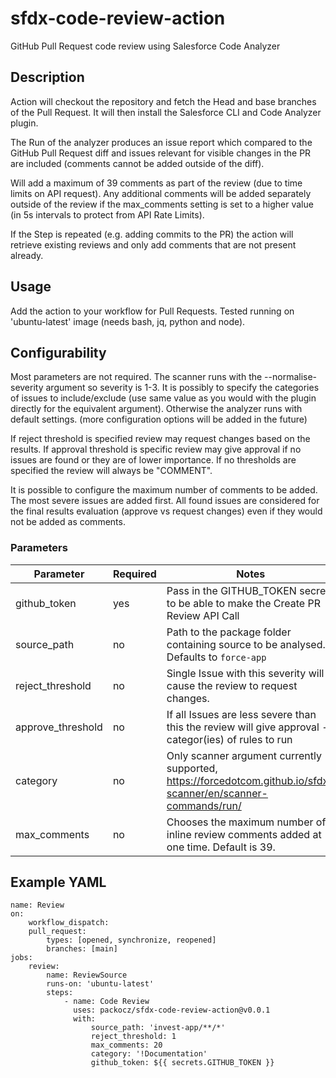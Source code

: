 # sfdx-code-review-action
GitHub Pull Request code review using Salesforce Code Analyzer
## Description
Action will checkout the repository and fetch the Head and base branches of the Pull Request. It will then install the Salesforce CLI and Code Analyzer plugin.

The Run of the analyzer produces an issue report which compared to the GitHub Pull Request diff and issues relevant for visible changes in the PR are included (comments cannot be added outside of the diff).

Will add a maximum of 39 comments as part of the review (due to time limits on API request). Any additional comments will be added separately outside of the review if the max_comments setting is set to a higher value (in 5s intervals to protect from API Rate Limits). 

If the Step is repeated (e.g. adding commits to the PR) the action will retrieve existing reviews and only add comments that are not present already. 
## Usage
Add the action to your workflow for Pull Requests. Tested running on 'ubuntu-latest' image (needs bash, jq, python and node).
## Configurability
Most parameters are not required. The scanner runs with the --normalise-severity argument so severity is 1-3. It is possibly to specify the categories of issues to include/exclude (use same value as you would with the plugin directly for the equivalent argument). Otherwise the analyzer runs with default settings.
(more configuration options will be added in the future)

If reject threshold is specified review may request changes based on the results. If approval threshold is specific review may give approval if no issues are found or they are of lower importance. If no thresholds are specified the review will always be "COMMENT". 

It is possible to configure the maximum number of comments to be added. The most severe issues are added first. All found issues are considered for the final results evaluation (approve vs request changes) even if they would not be added as comments.
### Parameters
| Parameter         | Required     | Notes |
|--------------|-----------|------------|
| github_token | yes      | Pass in the GITHUB_TOKEN secret to be able to make the Create PR Review API Call        |
| source_path      | no  | Path to the package folder containing source to be analysed. Defaults to ```force-app```      |
| reject_threshold  | no | Single Issue with this severity will cause the review to request changes. |
| approve_threshold | no | If all Issues are less severe than this the review will give approval - categor(ies) of rules to run |
| category          | no | Only scanner argument currently supported, https://forcedotcom.github.io/sfdx-scanner/en/scanner-commands/run/ |
| max_comments          | no | Chooses the maximum number of inline review comments added at one time. Default is 39. |


## Example YAML

```
name: Review
on:
    workflow_dispatch:
    pull_request:
        types: [opened, synchronize, reopened]
        branches: [main]
jobs:
    review:
        name: ReviewSource
        runs-on: 'ubuntu-latest'
        steps:
            - name: Code Review
              uses: packocz/sfdx-code-review-action@v0.0.1
              with:
                  source_path: 'invest-app/**/*'
                  reject_threshold: 1
                  max_comments: 20
                  category: '!Documentation'
                  github_token: ${{ secrets.GITHUB_TOKEN }}
```

